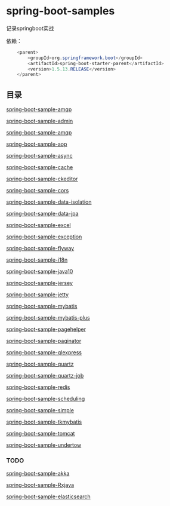 # spring-boot-samples

记录springboot实战

依赖：

```java
    <parent>
        <groupId>org.springframework.boot</groupId>
        <artifactId>spring-boot-starter-parent</artifactId>
        <version>1.5.13.RELEASE</version>
    </parent>
```

## 目录

[spring-boot-sample-amqp](/spring-boot-sample-amqp/README.md)

[spring-boot-sample-admin](/spring-boot-sample-admin/README.md)

[spring-boot-sample-amqp](/spring-boot-sample-amqp/README.md)

[spring-boot-sample-aop](/spring-boot-sample-aop/README.md)

[spring-boot-sample-async](/spring-boot-sample-async/README.md)

[spring-boot-sample-cache](/spring-boot-sample-cache/README.md)

[spring-boot-sample-ckeditor](/spring-boot-sample-ckeditor/README.md)

[spring-boot-sample-cors](/spring-boot-sample-cors/README.md)

[spring-boot-sample-data-isolation](/spring-boot-sample-data-isolation/README.md)

[spring-boot-sample-data-jpa](/spring-boot-sample-data-jpa/README.md)

[spring-boot-sample-excel](/spring-boot-sample-excel/README.md)

[spring-boot-sample-exception](/spring-boot-sample-exception/README.md)

[spring-boot-sample-flyway](/spring-boot-sample-flyway/README.md)

[spring-boot-sample-i18n](/spring-boot-sample-i18n/README.md)

[spring-boot-sample-java10](/spring-boot-sample-java10/README.md)

[spring-boot-sample-jersey](/spring-boot-sample-jersey/README.md)

[spring-boot-sample-jetty](/spring-boot-sample-jetty/README.md)

[spring-boot-sample-mybatis](/spring-boot-sample-mybatis/README.md)

[spring-boot-sample-mybatis-plus](/spring-boot-sample-mybatis-plus/README.md)

[spring-boot-sample-pagehelper](/spring-boot-sample-pagehelper/README.md)

[spring-boot-sample-paginator](/spring-boot-sample-paginator/README.md)

[spring-boot-sample-qlexpress](/spring-boot-sample-qlexpress/README.md)

[spring-boot-sample-quartz](/spring-boot-sample-quartz/README.md)

[spring-boot-sample-quartz-job](/spring-boot-sample-quartz-job/README.md)

[spring-boot-sample-redis](/spring-boot-sample-redis/README.md)

[spring-boot-sample-scheduling](/spring-boot-sample-scheduling/README.md)

[spring-boot-sample-simple](/spring-boot-sample-simple/README.md)

[spring-boot-sample-tkmybatis](/spring-boot-sample-tkmybatis/README.md)

[spring-boot-sample-tomcat](/spring-boot-sample-tomcat/README.md)

[spring-boot-sample-undertow](/spring-boot-sample-undertow/README.md)

### TODO

[spring-boot-sample-akka](/spring-boot-sample-akka/README.md)

[spring-boot-sample-Rxjava](/spring-boot-sample-Rxjava/README.md)

[spring-boot-sample-elasticsearch](/spring-boot-sample-elasticsearch/README.md)

